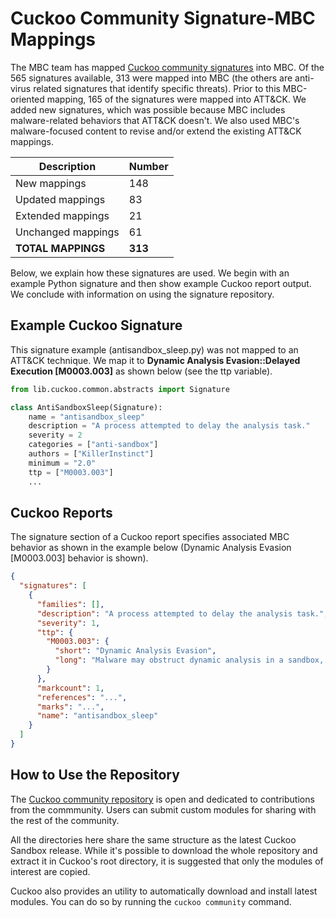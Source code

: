 # <a name="mbc"></a>Cuckoo Community Signature-MBC Mappings #

The MBC team has mapped [Cuckoo community signatures](https://github.com/cuckoosandbox/community) into MBC. Of the 565 signatures available, 313 were mapped into MBC (the others are anti-virus related signatures that identify specific threats). Prior to this MBC-oriented mapping, 165 of the signatures were mapped into ATT&CK. We added new signatures, which was possible because MBC includes malware-related behaviors that ATT&CK doesn't. We also used MBC's malware-focused content to revise and/or extend the existing ATT&CK mappings.

|Description|Number|
|-----------|------|
|New mappings|148|
|Updated mappings|83|
|Extended mappings|21|
|Unchanged mappings|61|
|**TOTAL MAPPINGS**|**313**|

Below, we explain how these signatures are used. We begin with an example Python signature and then show example Cuckoo report output. We conclude with information on using the signature repository.

Example Cuckoo Signature
------------------------

This signature example (antisandbox_sleep.py) was not mapped to an ATT&CK technique. We map it to **Dynamic Analysis Evasion::Delayed Execution [M0003.003]** as shown below (see the ttp variable).

```python
from lib.cuckoo.common.abstracts import Signature

class AntiSandboxSleep(Signature):
    name = "antisandbox_sleep"
    description = "A process attempted to delay the analysis task."
    severity = 2
    categories = ["anti-sandbox"]
    authors = ["KillerInstinct"]
    minimum = "2.0"
    ttp = ["M0003.003"]
    ...
```

Cuckoo Reports
--------------

The signature section of a Cuckoo report specifies associated MBC behavior as shown in the example below (Dynamic Analysis Evasion [M0003.003] behavior is shown).

```json
{
  "signatures": [
    {
      "families": [],
      "description": "A process attempted to delay the analysis task.",
      "severity": 1,
      "ttp": {
        "M0003.003": {
          "short": "Dynamic Analysis Evasion",
          "long": "Malware may obstruct dynamic analysis in a sandbox, emulator, or virtual <snip>"
        }
      },
      "markcount": 1,
      "references": "...",
      "marks": "...",
      "name": "antisandbox_sleep"
    }
  ]
}
```

How to Use the Repository
-------------------------

The [Cuckoo community repository](https://github.com/cuckoosandbox/community) is open and dedicated to contributions from the commmunity.
Users can submit custom modules for sharing with the rest of the community.

All the directories here share the same structure as the
latest Cuckoo Sandbox release. While it's possible to download the whole
repository and extract it in Cuckoo's root directory, it is suggested that only the modules of interest are copied.

Cuckoo also provides an utility to automatically download and install
latest modules. You can do so by running the `cuckoo community` command.
